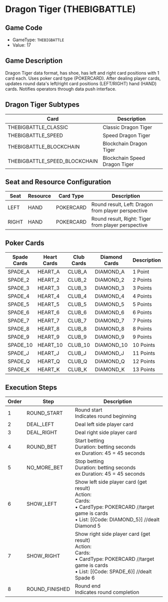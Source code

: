 <!-- markdownlint-disable MD033 -->
# Dragon Tiger (THEBIGBATTLE)

## Game Code

- GameType: `THEBIGBATTLE`
- Value: 17

## Game Description

Dragon Tiger data format, has shoe, has left and right card positions with 1 card each. Uses poker card type (POKERCARD). After dealing player cards, updates round data's left/right card positions (LEFT/RIGHT) hand (HAND) cards. Notifies operators through data push interface.

## Dragon Tiger Subtypes

| Card | Description |
|------|-------------|
| THEBIGBATTLE_CLASSIC | Classic Dragon Tiger |
| THEBIGBATTLE_SPEED | Speed Dragon Tiger |
| THEBIGBATTLE_BLOCKCHAIN | Blockchain Dragon Tiger |
| THEBIGBATTLE_SPEED_BLOCKCHAIN | Blockchain Speed Dragon Tiger |

## Seat and Resource Configuration

| Seat | Resource | Card Type | Description |
|------|----------|-----------|-------------|
| LEFT | HAND | POKERCARD | Round result, Left: Dragon from player perspective |
| RIGHT | HAND | POKERCARD | Round result, Right: Tiger from player perspective |

## Poker Cards

| Spade Cards | Heart Cards | Club Cards | Diamond Cards | Description |
|-------------|-------------|------------|---------------|-------------|
| SPADE_A | HEART_A | CLUB_A | DIAMOND_A | 1 Point |
| SPADE_2 | HEART_2 | CLUB_2 | DIAMOND_2 | 2 Points |
| SPADE_3 | HEART_3 | CLUB_3 | DIAMOND_3 | 3 Points |
| SPADE_4 | HEART_4 | CLUB_4 | DIAMOND_4 | 4 Points |
| SPADE_5 | HEART_5 | CLUB_5 | DIAMOND_5 | 5 Points |
| SPADE_6 | HEART_6 | CLUB_6 | DIAMOND_6 | 6 Points |
| SPADE_7 | HEART_7 | CLUB_7 | DIAMOND_7 | 7 Points |
| SPADE_8 | HEART_8 | CLUB_8 | DIAMOND_8 | 8 Points |
| SPADE_9 | HEART_9 | CLUB_9 | DIAMOND_9 | 9 Points |
| SPADE_10 | HEART_10 | CLUB_10 | DIAMOND_10 | 10 Points |
| SPADE_J | HEART_J | CLUB_J | DIAMOND_J | 11 Points |
| SPADE_Q | HEART_Q | CLUB_Q | DIAMOND_Q | 12 Points |
| SPADE_K | HEART_K | CLUB_K | DIAMOND_K | 13 Points |

## Execution Steps

| Order | Step | Description |
|-------|------|-------------|
| 1 | ROUND_START | Round start<br/>Indicates round beginning |
| 2 | DEAL_LEFT | Deal left side player card |
| 3 | DEAL_RIGHT | Deal right side player card |
| 4 | ROUND_BET | Start betting<br/>Duration: betting seconds<br/>ex Duration: 45 = 45 seconds |
| 5 | NO_MORE_BET | Stop betting<br/>Duration: betting seconds<br/>ex Duration: 45 = 45 seconds |
| 6 | SHOW_LEFT | Show left side player card (get result)<br/>Action:<br/>Cards:<br/>• CardType: POKERCARD //target game is cards<br/>• List: [{Code: DIAMOND_5}] //dealt Diamond 5 |
| 7 | SHOW_RIGHT | Show right side player card (get result)<br/>Action:<br/>Cards:<br/>• CardType: POKERCARD //target game is cards<br/>• List: [{Code: SPADE_6}] //dealt Spade 6 |
| 8 | ROUND_FINISHED | Round end<br/>Indicates round completion | 
